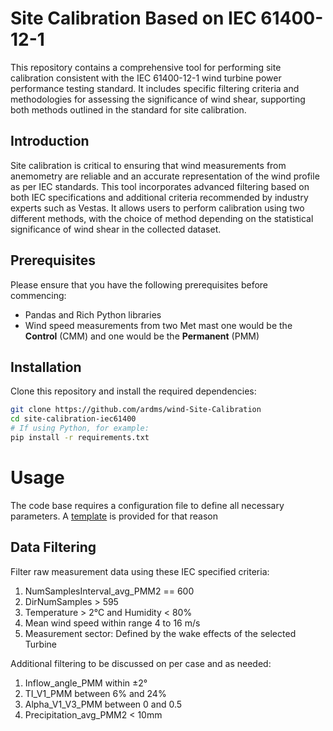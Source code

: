# Site Calibration Based on IEC 61400-12-1

This repository contains a comprehensive tool for performing site calibration
consistent with the IEC 61400-12-1 wind turbine power performance testing
standard. It includes specific filtering criteria and methodologies for
assessing the significance of wind shear, supporting both methods outlined in
the standard for site calibration.

## Introduction

Site calibration is critical to ensuring that wind measurements from anemometry
are reliable and an accurate representation of the wind profile as per IEC
standards. This tool incorporates advanced filtering based on both IEC
specifications and additional criteria recommended by industry experts such as
Vestas. It allows users to perform calibration using two different methods,
with the choice of method depending on the statistical significance of wind
shear in the collected dataset.

## Prerequisites

Please ensure that you have the following prerequisites before commencing:

* Pandas and Rich Python libraries
* Wind speed measurements from two Met mast one would be the __Control__ (CMM) and one would be the __Permanent__ (PMM)

## Installation

Clone this repository and install the required dependencies:

```bash
git clone https://github.com/ardms/wind-Site-Calibration
cd site-calibration-iec61400
# If using Python, for example:
pip install -r requirements.txt
```

# Usage

The code base requires a configuration file to define all necessary parameters.
A [template](./config-template.json) is provided for that reason

## Data Filtering
Filter raw measurement data using these IEC specified criteria:

1. NumSamplesInterval_avg_PMM2 == 600
2. DirNumSamples > 595
3. Temperature > 2°C and Humidity < 80%
4. Mean wind speed within range 4 to 16 m/s
5. Measurement sector: Defined by the wake effects of the selected Turbine

Additional filtering to be discussed on per case and as needed:

1. Inflow_angle_PMM within ±2°
2. TI_V1_PMM between 6% and 24%
3. Alpha_V1_V3_PMM between 0 and 0.5
4. Precipitation_avg_PMM2 < 10mm
